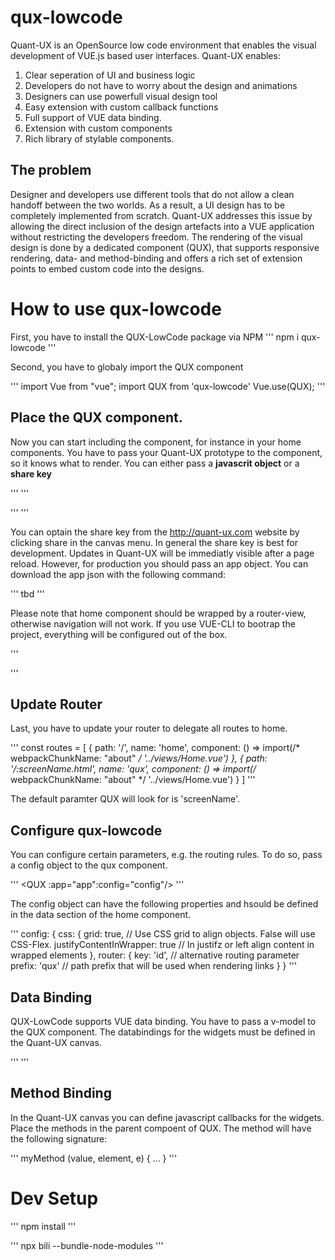 # qux-lowcode
Quant-UX is an OpenSource low code environment that enables the visual development of VUE.js based user interfaces. Quant-UX enables:

1. Clear seperation of UI and business logic
2. Developers do not have to worry about the design and animations
3. Designers can use powerfull visual design tool
3. Easy extension with custom callback functions
4. Full support of VUE data binding.
5. Extension with custom components
6. Rich library of stylable components.

## The problem
Designer and developers use different tools that do not allow a clean handoff between the two worlds. As a result, a UI design has to be completely implemented from scratch. Quant-UX addresses this issue by allowing the direct inclusion of the design artefacts into a VUE application without restricting the developers freedom. The rendering of the visual design is done by a dedicated component (QUX), that supports responsive rendering, data- and method-binding and offers a rich set of extension points to embed custom code into the designs. 


# How to use qux-lowcode

First, you have to install the QUX-LowCode  package via NPM
'''
npm i qux-lowcode
'''

Second, you have to globaly import the QUX component

'''
import Vue from "vue";
import QUX from 'qux-lowcode'
Vue.use(QUX);
'''

## Place the QUX component.

Now you can start including the component, for instance in your home components. You have to pass your Quant-UX prototype
to the component, so it knows what to render. You can either pass a **javascrit object** or a **share key**

'''
<QUX :app="app"/>
'''

'''
<QUX :debug="sharekey"/>
'''

You can optain the share key from the http://quant-ux.com website by clicking share in the canvas menu. In general the share key is best for development. Updates in Quant-UX will be immediatly visible after a page reload. However, for production you should pass an app
object. You can download the app json with the following command:

'''
tbd
'''

Please note that home component should be wrapped by a router-view, otherwise navigation will not work. If you use VUE-CLI to bootrap the project, everything will be configured out of the box.

'''
 <div id="app">
    <router-view/>
  </div>
'''

## Update Router

Last, you have to update your router to delegate all routes to home. 

'''
const routes = [
  {
    path: '/',
    name: 'home',
    component: () => import(/* webpackChunkName: "about" */ '../views/Home.vue')
  },
  {
    path: '/:screenName.html',
    name: 'qux',
    component: () => import(/* webpackChunkName: "about" */ '../views/Home.vue')
  }
]
'''

The default paramter QUX will look for is 'screenName'. 

## Configure qux-lowcode

You can configure certain parameters, e.g. the routing rules. To do so, pass a config object to the 
qux component.

'''
<QUX :app="app":config="config"/>
'''

The config object can have the following properties and hsould be defined in the data section of the home component.

'''
    config: {
        css: {
          grid: true, // Use CSS grid to align objects. False will use CSS-Flex.
          justifyContentInWrapper: true // In justifz or left align content in wrapped elements
        },
        router: {
          key: 'id', // alternative routing parameter
          prefix: 'qux' // path prefix that will be used when rendering links
        }
    }
'''


## Data Binding

QUX-LowCode supports VUE data binding. You have to pass a v-model to the QUX component. The databindings for the
widgets must be defined in the Quant-UX canvas.

'''
<QUX :app="app" v-model="payloud"/>
'''

## Method Binding

In the Quant-UX canvas you can define javascript callbacks for the widgets. Place the methods in the parent compoent of QUX. The method will have the following signature:

'''
myMethod (value, element, e) {
 ...
}
'''



# Dev Setup

'''
npm install
'''

'''
npx bili --bundle-node-modules
'''